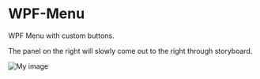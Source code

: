 # WPF-Menu

WPF Menu with custom buttons. 

The panel on the right will slowly come out to the right through storyboard. 

![My image](username.github.com/repository/img/image.jpg)
